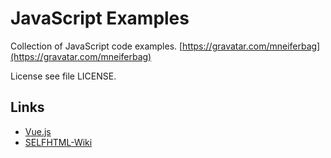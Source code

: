 # JavaScript Examples

Collection of JavaScript code examples. [https://gravatar.com/mneiferbag](https://gravatar.com/mneiferbag)

License see file LICENSE.

## Links

* [Vue.js](https://vuejs.org/ "Vue.js")
* [SELFHTML-Wiki](https://wiki.selfhtml.org/wiki/Startseite "SELFHTML-Wiki")

